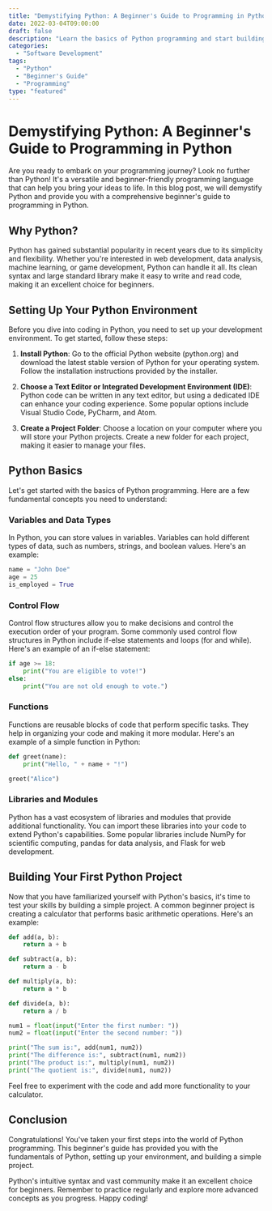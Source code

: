 ```yaml
--- 
title: "Demystifying Python: A Beginner's Guide to Programming in Python"
date: 2022-03-04T09:00:00 
draft: false 
description: "Learn the basics of Python programming and start building your own projects."
categories: 
  - "Software Development"
tags: 
  - "Python"
  - "Beginner's Guide"
  - "Programming"
type: "featured" 
--- 
```


# Demystifying Python: A Beginner's Guide to Programming in Python

Are you ready to embark on your programming journey? Look no further than Python! It's a versatile and beginner-friendly programming language that can help you bring your ideas to life. In this blog post, we will demystify Python and provide you with a comprehensive beginner's guide to programming in Python.

## Why Python?

Python has gained substantial popularity in recent years due to its simplicity and flexibility. Whether you're interested in web development, data analysis, machine learning, or game development, Python can handle it all. Its clean syntax and large standard library make it easy to write and read code, making it an excellent choice for beginners.

## Setting Up Your Python Environment

Before you dive into coding in Python, you need to set up your development environment. To get started, follow these steps:

1. **Install Python**: Go to the official Python website (python.org) and download the latest stable version of Python for your operating system. Follow the installation instructions provided by the installer.

2. **Choose a Text Editor or Integrated Development Environment (IDE)**: Python code can be written in any text editor, but using a dedicated IDE can enhance your coding experience. Some popular options include Visual Studio Code, PyCharm, and Atom.

3. **Create a Project Folder**: Choose a location on your computer where you will store your Python projects. Create a new folder for each project, making it easier to manage your files.

## Python Basics

Let's get started with the basics of Python programming. Here are a few fundamental concepts you need to understand:

### Variables and Data Types

In Python, you can store values in variables. Variables can hold different types of data, such as numbers, strings, and boolean values. Here's an example:

```python
name = "John Doe"
age = 25
is_employed = True
```

### Control Flow

Control flow structures allow you to make decisions and control the execution order of your program. Some commonly used control flow structures in Python include if-else statements and loops (for and while). Here's an example of an if-else statement:

```python
if age >= 18:
    print("You are eligible to vote!")
else:
    print("You are not old enough to vote.")
```

### Functions

Functions are reusable blocks of code that perform specific tasks. They help in organizing your code and making it more modular. Here's an example of a simple function in Python:

```python
def greet(name):
    print("Hello, " + name + "!")

greet("Alice")
```

### Libraries and Modules

Python has a vast ecosystem of libraries and modules that provide additional functionality. You can import these libraries into your code to extend Python's capabilities. Some popular libraries include NumPy for scientific computing, pandas for data analysis, and Flask for web development.

## Building Your First Python Project

Now that you have familiarized yourself with Python's basics, it's time to test your skills by building a simple project. A common beginner project is creating a calculator that performs basic arithmetic operations. Here's an example:

```python
def add(a, b):
    return a + b

def subtract(a, b):
    return a - b

def multiply(a, b):
    return a * b

def divide(a, b):
    return a / b

num1 = float(input("Enter the first number: "))
num2 = float(input("Enter the second number: "))

print("The sum is:", add(num1, num2))
print("The difference is:", subtract(num1, num2))
print("The product is:", multiply(num1, num2))
print("The quotient is:", divide(num1, num2))
```

Feel free to experiment with the code and add more functionality to your calculator.

## Conclusion

Congratulations! You've taken your first steps into the world of Python programming. This beginner's guide has provided you with the fundamentals of Python, setting up your environment, and building a simple project.

Python's intuitive syntax and vast community make it an excellent choice for beginners. Remember to practice regularly and explore more advanced concepts as you progress. Happy coding!

